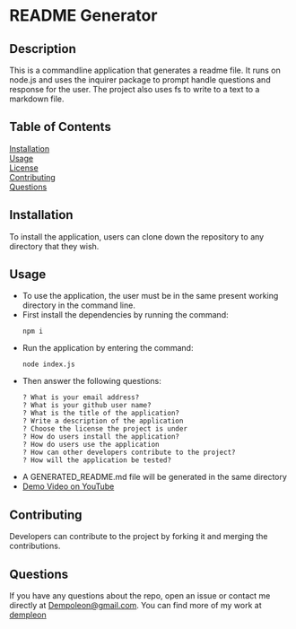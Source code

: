 
# README Generator

## Description <br>
This is a commandline application that generates a readme file. It runs on node.js and uses the inquirer package to prompt handle questions and response for the user. The project also uses fs to write to a text to a markdown file.

## Table of Contents
[Installation](#Installation)<br>
[Usage](#Usage)<br>
[License](#README-Generator)<br>
[Contributing](#Contributing)<br>
[Questions](#Questions)<br>
    

## Installation
To install the application, users can clone down the repository to any directory that they wish.

## Usage
- To use the application, the user must be in the same present working directory in the command line.
- First install the dependencies by running the command:
    ```
    npm i
    ```
- Run the application by entering the command:
    ```
    node index.js
    ```
- Then answer the following questions: 
    ```
    ? What is your email address?
    ? What is your github user name?
    ? What is the title of the application?
    ? Write a description of the application
    ? Choose the license the project is under
    ? How do users install the application?
    ? How do users use the application
    ? How can other developers contribute to the project?
    ? How will the application be tested?
    ```
- A GENERATED_README.md file will be generated in the same directory
- [Demo Video on YouTube](https://www.youtube.com/watch?v=zqiqcrOaE-w)

## Contributing
Developers can contribute to the project by forking it and merging the contributions.


## Questions
If you have any questions about the repo, open an issue or contact me directly at [Dempoleon@gmail.com](Dempoleon@gmail.com).
You can find more of my work at [dempleon](https://github.com/dempleon)


